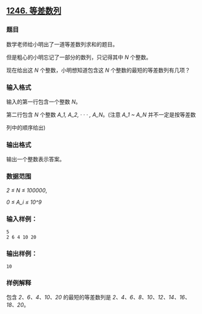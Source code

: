 ## [1246. 等差数列](https://www.acwing.com/problem/content/1248/)

### 题目

数学老师给小明出了一道等差数列求和的题目。

但是粗心的小明忘记了一部分的数列，只记得其中 *N* 个整数。

现在给出这 *N* 个整数，小明想知道包含这 *N* 个整数的最短的等差数列有几项？

### 输入格式

输入的第一行包含一个整数 *N*。

第二行包含 *N* 个整数 *A_1, A_2, · · · , A_N*。(注意 *A_1 ~ A_N* 并不一定是按等差数

列中的顺序给出)

### 输出格式

输出一个整数表示答案。

### 数据范围

*2 ≤ N ≤ 100000*,

*0 ≤ A_i ≤ 10^9*

### 输入样例：

```
5
2 6 4 10 20
```

### 输出样例：

```
10
```

### 样例解释

包含 *2、6、4、10、20* 的最短的等差数列是 *2、4、6、8、10、12、14、16、18、20*。
